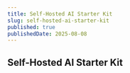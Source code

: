 ```yaml
---
title: Self-Hosted AI Starter Kit
slug: self-hosted-ai-starter-kit
published: true
publishedDate: 2025-08-08
---
```


## Self-Hosted AI Starter Kit
